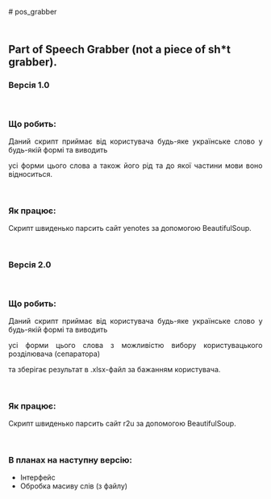 <p># pos_grabber</p>

<h2><br />
<strong>Part of Speech Grabber (not a piece of sh*t grabber).</strong>&nbsp;</h2>

<h3 style="text-align: justify;">Версія 1.0</h3>

<p style="text-align: justify;">&nbsp;</p>

<h3 style="text-align: justify;">Що робить:</h3>

<p style="text-align: justify;">Даний скрипт приймає від користувача будь-яке українське слово у будь-якій формі та виводить</p>

<p style="text-align: justify;">усі форми цього слова а також його рід та до якої частини мови воно відноситься.</p>

<p style="text-align: justify;">&nbsp;</p>

<h3 style="text-align: justify;">Як працює:</h3>

<p>Скрипт швиденько парсить сайт yenotes за допомогою BeautifulSoup.</p>

<p>&nbsp;</p>



<h3 style="text-align: justify;">Версія 2.0</h3>

<p style="text-align: justify;">&nbsp;</p>

<h3 style="text-align: justify;">Що робить:</h3>

<p style="text-align: justify;">Даний скрипт приймає від користувача будь-яке українське слово у будь-якій формі та виводить</p>

<p style="text-align: justify;">усі форми цього слова з можливістю вибору користувацького розділювача (сепаратора)</p>

<p style="text-align: justify;">та зберігає результат в .xlsx-файл за бажанням користувача.</p>

<p style="text-align: justify;">&nbsp;</p>

<h3 style="text-align: justify;">Як працює:</h3>

<p>Скрипт швиденько парсить сайт r2u за допомогою BeautifulSoup.</p>

<p>&nbsp;</p>

<h3>В планах на наступну версію:</h3>

<ul>
	<li>Інтерфейс</li>
	<li>Обробка масиву слів (з файлу)</li>
</ul>
